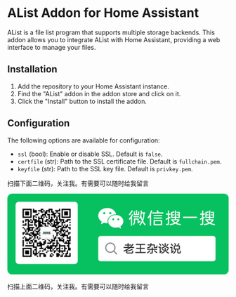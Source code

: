 # AList Addon for Home Assistant

AList is a file list program that supports multiple storage backends. This addon allows you to integrate AList with Home Assistant, providing a web interface to manage your files.

## Installation

1. Add the repository to your Home Assistant instance.
2. Find the "AList" addon in the addon store and click on it.
3. Click the "Install" button to install the addon.

## Configuration

The following options are available for configuration:

- `ssl` (bool): Enable or disable SSL. Default is `false`.
- `certfile` (str): Path to the SSL certificate file. Default is `fullchain.pem`.
- `keyfile` (str): Path to the SSL key file. Default is `privkey.pem`.

扫描下面二维码，关注我。有需要可以随时给我留言

![QR Code](./WeChat_QRCode.png)

扫描上面二维码，关注我。有需要可以随时给我留言

